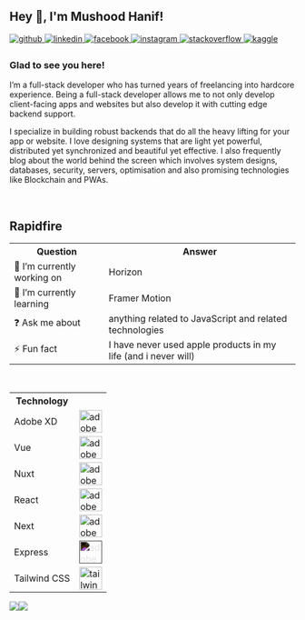 ## Hey 👋, I'm Mushood Hanif!  
  

<a href="https://github.com/https://github.com/DivineDemon" target="_blank">
  <img src=https://img.shields.io/badge/github-%2324292e.svg?&style=for-the-badge&logo=github&logoColor=white alt=github style="margin-bottom: 5px;" />
</a>
<a href="https://linkedin.com/in/https://www.linkedin.com/in/mushood-hanif/" target="_blank">
  <img src=https://img.shields.io/badge/linkedin-%231E77B5.svg?&style=for-the-badge&logo=linkedin&logoColor=white alt=linkedin style="margin-bottom: 5px;" />
</a>
<a href="https://www.facebook.com/https://www.facebook.com/Mushood.Hanif" target="_blank">
  <img src=https://img.shields.io/badge/facebook-%232E87FB.svg?&style=for-the-badge&logo=facebook&logoColor=white alt=facebook style="margin-bottom: 5px;" />
</a>
<a href="https://instagram.com/https://www.instagram.com/mushood_7/" target="_blank">
  <img src=https://img.shields.io/badge/instagram-%23000000.svg?&style=for-the-badge&logo=instagram&logoColor=white alt=instagram style="margin-bottom: 5px;" />
</a>
<a href="https://stackoverflow.com/users/https://stackoverflow.com/users/9131774/mushood-hanif" target="_blank">
  <img src=https://img.shields.io/badge/stackoverflow-%23F28032.svg?&style=for-the-badge&logo=stackoverflow&logoColor=white alt=stackoverflow style="margin-bottom: 5px;" />
</a>
<a href="https://www.kaggle.com/https://www.kaggle.com/divinedemon" target="_blank">
  <img src=https://img.shields.io/badge/kaggle-%2344BAE8.svg?&style=for-the-badge&logo=kaggle&logoColor=white alt=kaggle style="margin-bottom: 5px;" />
</a>  
  
### Glad to see you here!  
I’m a full-stack developer who has turned years of freelancing into hardcore experience. Being a full-stack developer allows me to not only develop client-facing apps and websites but also develop it with cutting edge backend support.

I specialize in building robust backends that do all the heavy lifting for your app or website. I love designing systems that are light yet powerful, distributed yet synchronized and beautiful yet effective. I also frequently blog about the world behind the screen which involves system designs, databases, security, servers, optimisation and also promising technologies like Blockchain and PWAs.  

<br/>  

## Rapidfire  
<table style="width:100%">
  <tr>
    <th>Question</th>
    <th>Answer</th>
  <tr>
    <td>
      🔭 I’m currently working on
    </td>
    <td>
      Horizon
    </td>
  </tr>
  <tr>
    <td>
      🌱 I’m currently learning
    </td>
    <td>Framer Motion</td>
  </tr>
  <tr>
    <td>
      ❓ Ask me about
    </td>
    <td>
       anything related to JavaScript and related technologies
    </td>
  </tr>
  <tr>
    <td>
      ⚡ Fun fact
    </td>
    <td>
       I have never used apple products in my life (and i never will)
    </td>
  </tr>
</table>  

<br/>

<table style="width:100%">
  <tr>
    <th>Technology</th>
    <th></th>
  </tr>
  <tr>
    <td>Adobe XD</td>
    <td><img src="https://i.ibb.co/dKtDdd5/xd.png" alt="adobe-xd" width="40" height="40"/></td>
  </tr>
  <tr>
    <td>Vue</td>
    <td><img src="https://cdn-icons-png.flaticon.com/512/15484/15484278.png" alt="adobe-xd" width="40" height="40"/></td>
  </tr>
  <tr>
    <td>Nuxt</td>
    <td><img src="https://nuxt.com/assets/design-kit/icon-green.svg" alt="adobe-xd" width="40" height="40"/></td>
  </tr>
  <tr>
    <td>React</td>
    <td><img src="https://cdn-icons-png.flaticon.com/512/3459/3459528.png" alt="adobe-xd" width="40" height="40"/></td>
  </tr>
  <tr>
    <td>Next</td>
    <td><img src="https://static-00.iconduck.com/assets.00/next-js-icon-512x512-zuauazrk.png" alt="adobe-xd" width="40" height="40"/></td>
  </tr>
  <tr>
    <td>Express</td>
    <td><img style="filter: invert(1);" src="https://img.icons8.com/?size=256&id=kg46nzoJrmTR&format=png" alt="adobe-xd" width="40" height="40"/></td>
  </tr>
  <tr>
    <td>Tailwind CSS</td>
    <td><img src="https://img.icons8.com/?size=256&id=kg46nzoJrmTR&format=png" alt="tailwind" width="40" height="40"/></td>
  </tr>
</table>

<div style="width: 100%; height: 100%; display: flex; flex-direction: row;">
  <img src="https://github-readme-stats.vercel.app/api?username=DivineDemon&show_icons=true&count_private=true&hide_border=true" />
  <img src="https://github-readme-stats.vercel.app/api/top-langs/?username=DivineDemon&hide_border=true&layout=compact" />
</div>

<br />

Visit my [Portfolio!](https://mushoodhanif.live)  
  
<br/>

![Profile views counter](https://komarev.com/ghpvc/?username=DivineDemon&&style=flat-square)  
